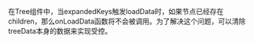 在Tree组件中，当expandedKeys触发loadData时，如果节点已经存在children，那么onLoadData函数将不会被调用。为了解决这个问题，可以清除treeData本身的数据来实现受控。
